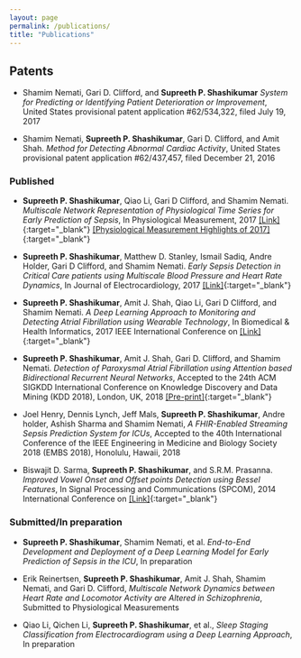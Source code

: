 ```yaml
---
layout: page
permalink: /publications/
title: "Publications"
---
```


## Patents 

+ Shamim Nemati, Gari D. Clifford, and **Supreeth P. Shashikumar** *System for Predicting or Identifying Patient Deterioration or Improvement*, United States provisional patent application #62/534,322, filed July 19, 2017

+ Shamim Nemati, **Supreeth P. Shashikumar**, Gari D. Clifford, and Amit Shah. *Method for Detecting Abnormal Cardiac Activity*, United States provisional patent application #62/437,457, filed December 21, 2016

### Published

+ **Supreeth P. Shashikumar**, Qiao Li, Gari D Clifford, and Shamim Nemati. *Multiscale Network Representation of Physiological Time Series for Early Prediction of Sepsis*, In Physiological Measurement, 2017 [[Link]](http://iopscience.iop.org/article/10.1088/1361-6579/aa9772){:target="_blank"} [[Physiological Measurement Highlights of 2017]](http://iopscience.iop.org/journal/0967-3334/page/Highlights_of_2017){:target="_blank"}

+ **Supreeth P. Shashikumar**, Matthew D. Stanley, Ismail Sadiq, Andre Holder, Gari D Clifford, and Shamim Nemati. *Early Sepsis Detection in Critical Care patients using Multiscale Blood Pressure and Heart Rate Dynamics*, In Journal of Electrocardiology, 2017 [[Link]](http://www.sciencedirect.com/science/article/pii/S0022073617302546){:target="_blank"}

+ **Supreeth P. Shashikumar**, Amit J. Shah, Qiao Li, Gari D Clifford, and Shamim Nemati. *A Deep Learning Approach to Monitoring and Detecting Atrial Fibrillation using Wearable Technology*, In Biomedical & Health Informatics, 2017 IEEE International Conference on [[Link]](http://ieeexplore.ieee.org/abstract/document/7897225/){:target="_blank"}

+ **Supreeth P. Shashikumar**, Amit J. Shah, Gari D. Clifford, and Shamim Nemati.  *Detection of Paroxysmal Atrial Fibrillation using Attention based Bidirectional Recurrent Neural Networks*, Accepted to the 24th ACM SIGKDD International Conference on Knowledge Discovery and Data Mining (KDD 2018), London, UK, 2018 [[Pre-print]](https://arxiv.org/abs/1805.09133){:target="_blank"}

+ Joel Henry, Dennis Lynch, Jeff Mals, **Supreeth P. Shashikumar**, Andre holder, Ashish Sharma and Shamim Nemati, *A FHIR-Enabled Streaming Sepsis Prediction System for ICUs*, Accepted to the 40th International Conference of the IEEE Engineering in Medicine and Biology Society 2018 (EMBS 2018), Honolulu, Hawaii, 2018

+ Biswajit D. Sarma, **Supreeth P. Shashikumar**, and S.R.M. Prasanna. *Improved Vowel Onset and Offset points Detection using Bessel Features*, In Signal Processing and Communications (SPCOM), 2014 International Conference on [[Link]](http://ieeexplore.ieee.org/abstract/document/6983913/){:target="_blank"}

### Submitted/In preparation

+ **Supreeth P. Shashikumar**, Shamim Nemati, et al. *End-to-End Development and Deployment of a Deep Learning Model for Early Prediction of Sepsis in the ICU*, In preparation

+ Erik Reinertsen, **Supreeth P. Shashikumar**, Amit J. Shah, Shamim Nemati, and Gari D. Clifford, *Multiscale Network Dynamics between Heart Rate and Locomotor Activity are Altered in Schizophrenia*, Submitted to Physiological Measurements

+ Qiao Li, Qichen Li, **Supreeth P. Shashikumar**, et al., *Sleep Staging Classification from Electrocardiogram using a Deep Learning Approach*, In preparation



